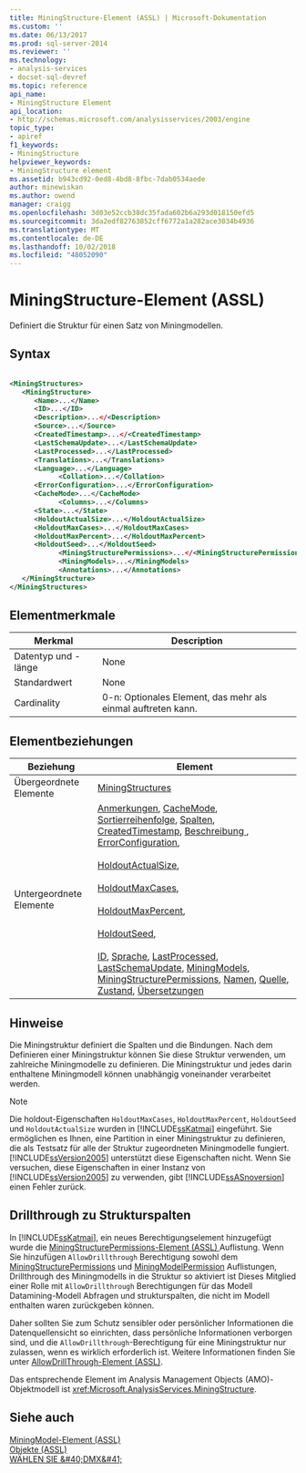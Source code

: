```yaml
---
title: MiningStructure-Element (ASSL) | Microsoft-Dokumentation
ms.custom: ''
ms.date: 06/13/2017
ms.prod: sql-server-2014
ms.reviewer: ''
ms.technology:
- analysis-services
- docset-sql-devref
ms.topic: reference
api_name:
- MiningStructure Element
api_location:
- http://schemas.microsoft.com/analysisservices/2003/engine
topic_type:
- apiref
f1_keywords:
- MiningStructure
helpviewer_keywords:
- MiningStructure element
ms.assetid: b943cd92-0ed8-4bd8-8fbc-7dab0534aede
author: minewiskan
ms.author: owend
manager: craigg
ms.openlocfilehash: 3d03e52ccb38dc35fada602b6a293d018150efd5
ms.sourcegitcommit: 3da2edf82763852cff6772a1a282ace3034b4936
ms.translationtype: MT
ms.contentlocale: de-DE
ms.lasthandoff: 10/02/2018
ms.locfileid: "48052090"
---
```

# <a name="miningstructure-element-assl"></a>MiningStructure-Element (ASSL)
  Definiert die Struktur für einen Satz von Miningmodellen.  
  
## <a name="syntax"></a>Syntax  
  
```xml  
  
<MiningStructures>  
   <MiningStructure>  
      <Name>...</Name>  
      <ID>...</ID>  
      <Description>...</<Description>  
      <Source>...</Source>  
      <CreatedTimestamp>...</<CreatedTimestamp>  
      <LastSchemaUpdate>...</LastSchemaUpdate>  
      <LastProcessed>...</LastProcessed>  
      <Translations>...</Translations>  
      <Language>...</Language>  
            <Collation>...</Collation>  
      <ErrorConfiguration>...</ErrorConfiguration>  
      <CacheMode>...</CacheMode>  
            <Columns>...</Columns>  
      <State>...</State>  
      <HoldoutActualSize>...</HoldoutActualSize>  
      <HoldoutMaxCases>...</HoldoutMaxCases>  
      <HoldoutMaxPercent>...</HoldoutMaxPercent>  
      <HoldoutSeed>...</HoldoutSeed>        
            <MiningStructurePermissions>...</<MiningStructurePermissions>  
            <MiningModels>...</MiningModels>  
            <Annotations>...</Annotations>  
   </MiningStructure>  
</MiningStructures>  
```  
  
## <a name="element-characteristics"></a>Elementmerkmale  
  
|Merkmal|Description|  
|--------------------|-----------------|  
|Datentyp und -länge|None|  
|Standardwert|None|  
|Cardinality|0-n: Optionales Element, das mehr als einmal auftreten kann.|  
  
## <a name="element-relationships"></a>Elementbeziehungen  
  
|Beziehung|Element|  
|------------------|-------------|  
|Übergeordnete Elemente|[MiningStructures](../collections/miningstructures-element-assl.md)|  
|Untergeordnete Elemente|[Anmerkungen](../collections/annotations-element-assl.md), [CacheMode](../properties/cachemode-element-assl.md), [Sortierreihenfolge](../properties/collation-element-assl.md), [Spalten](../collections/columns-element-assl.md), [CreatedTimestamp](../properties/createdtimestamp-element-assl.md), [Beschreibung ](../properties/description-element-assl.md), [ErrorConfiguration](errorconfiguration-element-assl.md),<br /><br /> [HoldoutActualSize](../properties/holdoutactualsize-element.md),<br /><br /> [HoldoutMaxCases](../properties/holdoutmaxcases-element.md),<br /><br /> [HoldoutMaxPercent](../properties/holdoutmaxpercent-element.md),<br /><br /> [HoldoutSeed](../properties/holdoutseed-element.md),<br /><br /> [ID](../properties/id-element-assl.md), [Sprache](../properties/language-element-assl.md), [LastProcessed](../properties/lastprocessed-element-assl.md), [LastSchemaUpdate](../properties/lastschemaupdate-element-assl.md), [MiningModels](../collections/miningmodels-element-assl.md), [ MiningStructurePermissions](../collections/miningstructurepermissions-element-assl.md), [Namen](../properties/name-element-assl.md), [Quelle](../properties/source-element-binding-assl.md), [Zustand](../properties/state-element-assl.md), [Übersetzungen](../collections/translations-element-assl.md)|  
  
## <a name="remarks"></a>Hinweise  
 Die Miningstruktur definiert die Spalten und die Bindungen. Nach dem Definieren einer Miningstruktur können Sie diese Struktur verwenden, um zahlreiche Miningmodelle zu definieren. Die Miningstruktur und jedes darin enthaltene Miningmodell können unabhängig voneinander verarbeitet werden.  
  
> [!NOTE]  
>  Die holdout-Eigenschaften `HoldoutMaxCases`, `HoldoutMaxPercent`, `HoldoutSeed` und `HoldoutActualSize` wurden in [!INCLUDE[ssKatmai](../../../includes/sskatmai-md.md)] eingeführt. Sie ermöglichen es Ihnen, eine Partition in einer Miningstruktur zu definieren, die als Testsatz für alle der Struktur zugeordneten Miningmodelle fungiert. [!INCLUDE[ssVersion2005](../../../includes/ssversion2005-md.md)] unterstützt diese Eigenschaften nicht. Wenn Sie versuchen, diese Eigenschaften in einer Instanz von [!INCLUDE[ssVersion2005](../../../includes/ssversion2005-md.md)] zu verwenden, gibt [!INCLUDE[ssASnoversion](../../../includes/ssasnoversion-md.md)] einen Fehler zurück.  
  
## <a name="drillthrough-to-structure-columns"></a>Drillthrough zu Strukturspalten  
 In [!INCLUDE[ssKatmai](../../../includes/sskatmai-md.md)], ein neues Berechtigungselement hinzugefügt wurde die [MiningStructurePermissions-Element &#40;ASSL&#41; ](../collections/miningstructurepermissions-element-assl.md) Auflistung. Wenn Sie hinzufügen `AllowDrillthrough` Berechtigung sowohl dem [MiningStructurePermissions](../collections/miningstructurepermissions-element-assl.md) und [MiningModelPermission](miningmodelpermission-element-assl.md) Auflistungen, Drillthrough des Miningmodells in die Struktur so aktiviert ist Dieses Mitglied einer Rolle mit `AllowDrillthrough` Berechtigungen für das Modell Datamining-Modell Abfragen und strukturspalten, die nicht im Modell enthalten waren zurückgeben können.  
  
 Daher sollten Sie zum Schutz sensibler oder persönlicher Informationen die Datenquellensicht so einrichten, dass persönliche Informationen verborgen sind, und die `AllowDrillthrough`-Berechtigung für eine Miningstruktur nur zulassen, wenn es wirklich erforderlich ist. Weitere Informationen finden Sie unter [AllowDrillThrough-Element &#40;ASSL&#41;](../properties/allowdrillthrough-element-assl.md).  
  
 Das entsprechende Element im Analysis Management Objects (AMO)-Objektmodell ist <xref:Microsoft.AnalysisServices.MiningStructure>.  
  
## <a name="see-also"></a>Siehe auch  
 [MiningModel-Element &#40;ASSL&#41;](miningmodel-element-assl.md)   
 [Objekte &#40;ASSL&#41;](objects-assl.md)   
 [WÄHLEN SIE &AMP;#40;DMX&AMP;#41;](/sql/dmx/select-dmx)  
  
  
